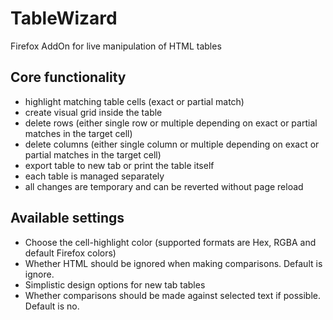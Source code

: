 # TableWizard
Firefox AddOn for live manipulation of HTML tables
## Core functionality
- highlight matching table cells (exact or partial match)
- create visual grid inside the table
- delete rows (either single row or multiple depending on exact or partial matches in the target cell)
- delete columns (either single column or multiple depending on exact or partial matches in the target cell)
- export table to new tab or print the table itself
- each table is managed separately
- all changes are temporary and can be reverted without page reload
## Available settings
- Choose the cell-highlight color (supported formats are Hex, RGBA and default Firefox colors)
- Whether HTML should be ignored when making comparisons. Default is ignore.
- Simplistic design options for new tab tables
- Whether comparisons should be made against selected text if possible. Default is no.